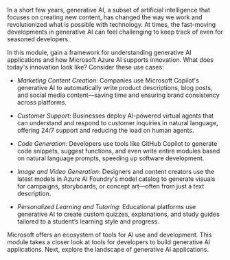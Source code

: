 In a short few years, generative AI, a subset of artificial intelligence that focuses on creating new content, has changed the way we work and revolutionized what is possible with technology. At times, the fast-moving developments in generative AI can feel challenging to keep track of even for seasoned developers.  

In this module, gain a framework for understanding generative AI applications and how Microsoft Azure AI supports innovation. What does today's innovation look like? Consider these use cases:  

- *Marketing Content Creation*: Companies use Microsoft Copilot's generative AI to automatically write product descriptions, blog posts, and social media content—saving time and ensuring brand consistency across platforms.

- *Customer Support*: Businesses deploy AI-powered virtual agents that can understand and respond to customer inquiries in natural language, offering 24/7 support and reducing the load on human agents.

- *Code Generation*: Developers use tools like GitHub Copilot to generate code snippets, suggest functions, and even write entire modules based on natural language prompts, speeding up software development.

- *Image and Video Generation*: Designers and content creators use the latest models in Azure AI Foundry's model catalog to generate visuals for campaigns, storyboards, or concept art—often from just a text description.

- *Personalized Learning and Tutoring*: Educational platforms use generative AI to create custom quizzes, explanations, and study guides tailored to a student’s learning style and progress.

Microsoft offers an ecosystem of tools for AI use and development. This module takes a closer look at tools for developers to build generative AI applications. Next, explore the landscape of generative AI applications. 